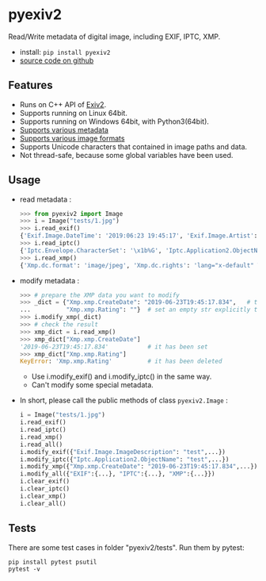 # pyexiv2

Read/Write metadata of digital image, including EXIF, IPTC, XMP.

- install: `pip install pyexiv2`
- [source code on github](https://github.com/LeoHsiao1/pyexiv2)

## Features

- Runs on C++ API of [Exiv2](https://www.exiv2.org/index.html).
- Supports running on Linux 64bit.
- Supports running on Windows 64bit, with Python3(64bit).
- [Supports various metadata](https://www.exiv2.org/metadata.html)
- [Supports various image formats](https://dev.exiv2.org/projects/exiv2/wiki/Supported_image_formats)
- Supports Unicode characters that contained in image paths and data.
- Not thread-safe, because some global variables have been used.

## Usage

- read metadata :

    ```python
    >>> from pyexiv2 import Image
    >>> i = Image("tests/1.jpg")
    >>> i.read_exif()
    {'Exif.Image.DateTime': '2019:06:23 19:45:17', 'Exif.Image.Artist': 'TEST', 'Exif.Image.Rating': '4', ...}
    >>> i.read_iptc()
    {'Iptc.Envelope.CharacterSet': '\x1b%G', 'Iptc.Application2.ObjectName': 'TEST', 'Iptc.Application2.Keywords': 'TEST', ...}
    >>> i.read_xmp()
    {'Xmp.dc.format': 'image/jpeg', 'Xmp.dc.rights': 'lang="x-default" TEST', 'Xmp.dc.subject': 'TEST', ...}
    ```

- modify metadata :

    ```python
    >>> # prepare the XMP data you want to modify
    >>> _dict = {"Xmp.xmp.CreateDate": "2019-06-23T19:45:17.834",   # this will overwrite its original value, or add it if it doesn't exist
    ...          "Xmp.xmp.Rating": ""}  # set an empty str explicitly to delete the datum
    >>> i.modify_xmp(_dict)
    >>> # check the result
    >>> xmp_dict = i.read_xmp()
    >>> xmp_dict["Xmp.xmp.CreateDate"]
    '2019-06-23T19:45:17.834'           # it has been set
    >>> xmp_dict["Xmp.xmp.Rating"]
    KeyError: 'Xmp.xmp.Rating'          # it has been deleted
    ```

    - Use i.modify_exif() and i.modify_iptc() in the same way.
    - Can't modify some special metadata.

- In short, please call the public methods of class `pyexiv2.Image` :

    ```python
    i = Image("tests/1.jpg")
    i.read_exif()
    i.read_iptc()
    i.read_xmp()
    i.read_all()
    i.modify_exif({"Exif.Image.ImageDescription": "test",...})
    i.modify_iptc({"Iptc.Application2.ObjectName": "test",...})
    i.modify_xmp({"Xmp.xmp.CreateDate": "2019-06-23T19:45:17.834",...})
    i.modify_all({"EXIF":{...}, "IPTC":{...}, "XMP":{...}})
    i.clear_exif()
    i.clear_iptc()
    i.clear_xmp()
    i.clear_all()
    ```

## Tests

There are some test cases in folder "pyexiv2/tests". Run them by pytest:

```shell
pip install pytest psutil
pytest -v
```

